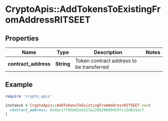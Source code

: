 # CryptoApis::AddTokensToExistingFromAddressRITSEET

## Properties

| Name | Type | Description | Notes |
| ---- | ---- | ----------- | ----- |
| **contract_address** | **String** | Token contract address to be transferred |  |

## Example

```ruby
require 'crypto_apis'

instance = CryptoApis::AddTokensToExistingFromAddressRITSEET.new(
  contract_address: 0xdac17f958d2ee523a2206206994597c13d831ec7
)
```

